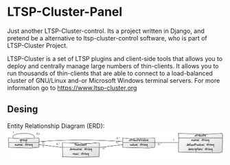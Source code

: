 LTSP-Cluster-Panel
==================

Just another LTSP-Cluster-control.
Its a project written in Django, and pretend be a alternative to ltsp-cluster-control software, who is part of LTSP-Cluster Project.

LTSP-Cluster is a set of LTSP plugins and client-side tools that allows you to deploy and centrally manage large numbers of thin-clients. It allows you to run thousands of thin-clients that are able to connect to a load-balanced cluster of GNU/Linux and-or Microsoft Windows terminal servers.
For more information go to https://www.ltsp-cluster.org

Desing
------
Entity Relationship Diagram (ERD):
![alt tag](https://github.com/mboscovich/LTSP-Cluster-Panel/blob/master/Diagrama-ER.png)


